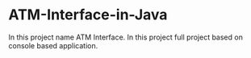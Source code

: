 # ATM-Interface-in-Java
In this project name ATM Interface. In this project full project based on console based application.
